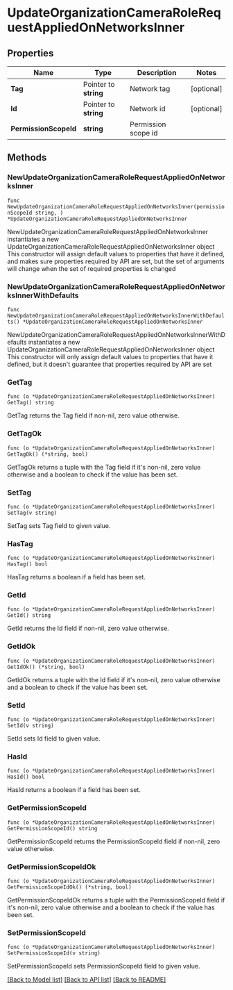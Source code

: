 # UpdateOrganizationCameraRoleRequestAppliedOnNetworksInner

## Properties

Name | Type | Description | Notes
------------ | ------------- | ------------- | -------------
**Tag** | Pointer to **string** | Network tag | [optional] 
**Id** | Pointer to **string** | Network id | [optional] 
**PermissionScopeId** | **string** | Permission scope id | 

## Methods

### NewUpdateOrganizationCameraRoleRequestAppliedOnNetworksInner

`func NewUpdateOrganizationCameraRoleRequestAppliedOnNetworksInner(permissionScopeId string, ) *UpdateOrganizationCameraRoleRequestAppliedOnNetworksInner`

NewUpdateOrganizationCameraRoleRequestAppliedOnNetworksInner instantiates a new UpdateOrganizationCameraRoleRequestAppliedOnNetworksInner object
This constructor will assign default values to properties that have it defined,
and makes sure properties required by API are set, but the set of arguments
will change when the set of required properties is changed

### NewUpdateOrganizationCameraRoleRequestAppliedOnNetworksInnerWithDefaults

`func NewUpdateOrganizationCameraRoleRequestAppliedOnNetworksInnerWithDefaults() *UpdateOrganizationCameraRoleRequestAppliedOnNetworksInner`

NewUpdateOrganizationCameraRoleRequestAppliedOnNetworksInnerWithDefaults instantiates a new UpdateOrganizationCameraRoleRequestAppliedOnNetworksInner object
This constructor will only assign default values to properties that have it defined,
but it doesn't guarantee that properties required by API are set

### GetTag

`func (o *UpdateOrganizationCameraRoleRequestAppliedOnNetworksInner) GetTag() string`

GetTag returns the Tag field if non-nil, zero value otherwise.

### GetTagOk

`func (o *UpdateOrganizationCameraRoleRequestAppliedOnNetworksInner) GetTagOk() (*string, bool)`

GetTagOk returns a tuple with the Tag field if it's non-nil, zero value otherwise
and a boolean to check if the value has been set.

### SetTag

`func (o *UpdateOrganizationCameraRoleRequestAppliedOnNetworksInner) SetTag(v string)`

SetTag sets Tag field to given value.

### HasTag

`func (o *UpdateOrganizationCameraRoleRequestAppliedOnNetworksInner) HasTag() bool`

HasTag returns a boolean if a field has been set.

### GetId

`func (o *UpdateOrganizationCameraRoleRequestAppliedOnNetworksInner) GetId() string`

GetId returns the Id field if non-nil, zero value otherwise.

### GetIdOk

`func (o *UpdateOrganizationCameraRoleRequestAppliedOnNetworksInner) GetIdOk() (*string, bool)`

GetIdOk returns a tuple with the Id field if it's non-nil, zero value otherwise
and a boolean to check if the value has been set.

### SetId

`func (o *UpdateOrganizationCameraRoleRequestAppliedOnNetworksInner) SetId(v string)`

SetId sets Id field to given value.

### HasId

`func (o *UpdateOrganizationCameraRoleRequestAppliedOnNetworksInner) HasId() bool`

HasId returns a boolean if a field has been set.

### GetPermissionScopeId

`func (o *UpdateOrganizationCameraRoleRequestAppliedOnNetworksInner) GetPermissionScopeId() string`

GetPermissionScopeId returns the PermissionScopeId field if non-nil, zero value otherwise.

### GetPermissionScopeIdOk

`func (o *UpdateOrganizationCameraRoleRequestAppliedOnNetworksInner) GetPermissionScopeIdOk() (*string, bool)`

GetPermissionScopeIdOk returns a tuple with the PermissionScopeId field if it's non-nil, zero value otherwise
and a boolean to check if the value has been set.

### SetPermissionScopeId

`func (o *UpdateOrganizationCameraRoleRequestAppliedOnNetworksInner) SetPermissionScopeId(v string)`

SetPermissionScopeId sets PermissionScopeId field to given value.



[[Back to Model list]](../README.md#documentation-for-models) [[Back to API list]](../README.md#documentation-for-api-endpoints) [[Back to README]](../README.md)


